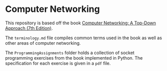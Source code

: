 # Computer Networking
This repository is based off the book [Computer Networking: A Top-Down Approach (7th Edition)](https://www.pearson.com/us/higher-education/program/Kurose-Computer-Networking-A-Top-Down-Approach-7th-Edition/PGM1101673.html).

The `terminology.md` file compiles common terms used in the book as well as other areas of computer networking.

The `ProgrammingAssignments` folder holds a collection of socket programming exercises from the book implemented in Python. The specification for each exercise is given in a `pdf` file.
